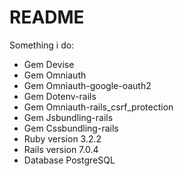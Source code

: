 # README
Something i do:

* Gem Devise
* Gem Omniauth
* Gem Omniauth-google-oauth2
* Gem Dotenv-rails
* Gem Omniauth-rails_csrf_protection
* Gem Jsbundling-rails
* Gem Cssbundling-rails
* Ruby version 3.2.2
* Rails version 7.0.4
* Database PostgreSQL

